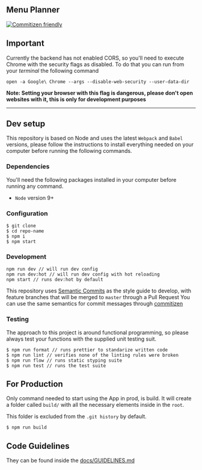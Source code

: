 ## Menu Planner

[![Commitizen friendly](https://img.shields.io/badge/commitizen-friendly-brightgreen.svg)](http://commitizen.github.io/cz-cli/)

## Important

Currently the backend has not enabled CORS, so you'll need to execute Chrome with the security flags as disabled.
To do that you can run from your _terminal_ the following command

```
open -a Google\ Chrome --args --disable-web-security --user-data-dir
```

**Note: Setting your browser with this flag is dangerous, please don't open websites with it, this is only for development purposes**

---

## Dev setup

This repository is based on Node and uses the latest `Webpack` and `Babel` versions, please follow the instructions to install everything needed on your computer before running the following commands.

### Dependencies

You'll need the following packages installed in your computer before running any command.

- `Node` version 9+

### Configuration

```
$ git clone
$ cd repo-name
$ npm i
$ npm start
```

### Development

```
npm run dev // will run dev config
npm run dev:hot // will run dev config with hot reloading
npm start // runs dev:hot by default
```

This repository uses [Semantic Commits](docs/SEMANTIC_COMMITS.md) as the style guide to develop, with feature branches that will be merged to `master` through a Pull Request
You can use the same semantics for commit messages through [commitizen](https://github.com/commitizen/cz-cli)

### Testing

The approach to this project is around functional programming, so please always test your functions with the supplied unit testing suit.

```
$ npm run format // runs prettier to standarize written code
$ npm run lint // verifies none of the linting rules were broken
$ npm run flow // runs static styping suite
$ npm run test // runs the test suite
```

## For Production

Only command needed to start using the App in prod, is build.
It will create a folder called `build/` with all the necessary elements inside in the `root`.

This folder is excluded from the `.git history` by default.

```
$ npm run build
```

## Code Guidelines

They can be found inside the [docs/GUIDELINES.md](docs/GUIDELINES.md)
